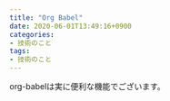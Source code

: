 ```yaml
---
title: "Org Babel"
date: 2020-06-01T13:49:16+0900
categories: 
- 技術のこと
tags:
- 技術のこと
---
```


org-babelは実に便利な機能でございます。
